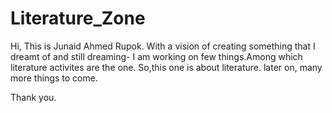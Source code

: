 # Literature_Zone


Hi,
This is Junaid Ahmed Rupok. With a vision of creating something that I dreamt of and still dreaming-
I am working on few things.Among which literature activites are the one. So,this one is about literature.
later on, many more things to come.

Thank you.
